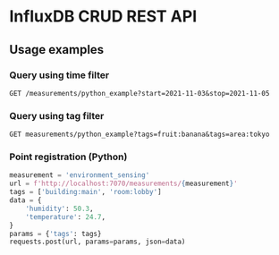 # InfluxDB CRUD REST API

## Usage examples

### Query using time filter
```
GET /measurements/python_example?start=2021-11-03&stop=2021-11-05
```

### Query using tag filter
```
GET measurements/python_example?tags=fruit:banana&tags=area:tokyo
```

### Point registration (Python)
```python
measurement = 'environment_sensing'
url = f'http://localhost:7070/measurements/{measurement}'
tags = ['building:main', 'room:lobby']
data = {
    'humidity': 50.3,
    'temperature': 24.7,
}
params = {'tags': tags}
requests.post(url, params=params, json=data)
```